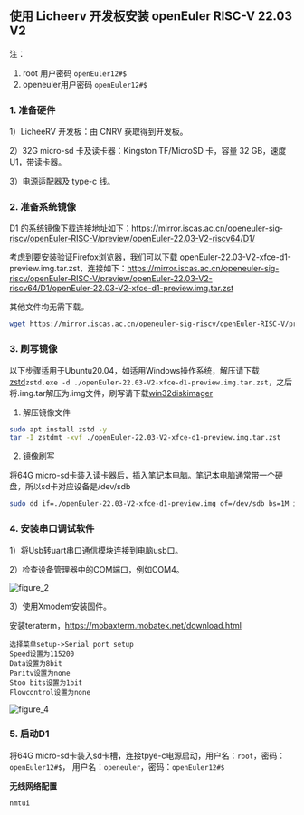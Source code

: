 ## 使用 Licheerv 开发板安装 openEuler RISC-V 22.03 V2

注：
1. root 用户密码 `openEuler12#$`
2. openeuler用户密码 `openEuler12#$`

### 1. 准备硬件

1）LicheeRV 开发板：由 CNRV 获取得到开发板。

2）32G micro-sd 卡及读卡器：Kingston TF/MicroSD 卡，容量 32 GB，速度U1，带读卡器。

3）电源适配器及 type-c 线。

### 2. 准备系统镜像

D1 的系统镜像下载连接地址如下：https://mirror.iscas.ac.cn/openeuler-sig-riscv/openEuler-RISC-V/preview/openEuler-22.03-V2-riscv64/D1/

考虑到要安装验证Firefox浏览器，我们可以下载 openEuler-22.03-V2-xfce-d1-preview.img.tar.zst，连接如下：https://mirror.iscas.ac.cn/openeuler-sig-riscv/openEuler-RISC-V/preview/openEuler-22.03-V2-riscv64/D1/openEuler-22.03-V2-xfce-d1-preview.img.tar.zst

其他文件均无需下载。

```bash
wget https://mirror.iscas.ac.cn/openeuler-sig-riscv/openEuler-RISC-V/preview/openEuler-22.03-V2-riscv64/D1/openEuler-22.03-V2-xfce-d1-preview.img.tar.zst
```

### 3. 刷写镜像

以下步骤适用于Ubuntu20.04，如适用Windows操作系统，解压请下载[zstd](./zstd-v1.4.4-win32.zip)`zstd.exe -d ./openEuler-22.03-V2-xfce-d1-preview.img.tar.zst`，之后将.img.tar解压为.img文件，刷写请下载[win32diskimager](./win32diskimager-1.0.0-install.exe)

1. 解压镜像文件

```bash
sudo apt install zstd -y
tar -I zstdmt -xvf ./openEuler-22.03-V2-xfce-d1-preview.img.tar.zst
```

2. 镜像刷写

将64G micro-sd卡装入读卡器后，插入笔记本电脑。笔记本电脑通常带一个硬盘，所以sd卡对应设备是/dev/sdb

```bash
sudo dd if=./openEuler-22.03-V2-xfce-d1-preview.img of=/dev/sdb bs=1M iflag=fullblock oflag=direct conv=fsync status=progress
```

### 4. 安装串口调试软件

1）将Usb转uart串口通信模块连接到电脑usb口。

2）检查设备管理器中的COM端口，例如COM4。

![figure_2](./images/figure_2.png)

3）使用Xmodem安装固件。

安装teraterm，https://mobaxterm.mobatek.net/download.html

    选择菜单setup->Serial port setup
    Speed设置为115200
    Data设置为8bit
    Paritv设置为none
    Stoo bits设置为1bit
    Flowcontrol设置为none

![figure_4](./images/figure_4.png)

### 5. 启动D1

将64G micro-sd卡装入sd卡槽，连接tpye-c电源启动，用户名：`root`，密码：`openEuler12#$`， 用户名：`openeuler`，密码：`openEuler12#$`


**无线网络配置**

```
nmtui
```
